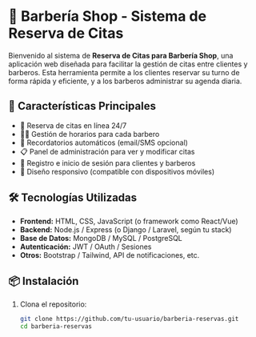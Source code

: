 # 💈 Barbería Shop - Sistema de Reserva de Citas

Bienvenido al sistema de **Reserva de Citas para Barbería Shop**, una aplicación web diseñada para facilitar la gestión de citas entre clientes y barberos. Esta herramienta permite a los clientes reservar su turno de forma rápida y eficiente, y a los barberos administrar su agenda diaria.

## 🚀 Características Principales

- 📅 Reserva de citas en línea 24/7
- 🧑‍🔧 Gestión de horarios para cada barbero
- 🔔 Recordatorios automáticos (email/SMS opcional)
- 📋 Panel de administración para ver y modificar citas
- 👤 Registro e inicio de sesión para clientes y barberos
- 📱 Diseño responsivo (compatible con dispositivos móviles)

## 🛠️ Tecnologías Utilizadas

- **Frontend:** HTML, CSS, JavaScript (o framework como React/Vue)
- **Backend:** Node.js / Express (o Django / Laravel, según tu stack)
- **Base de Datos:** MongoDB / MySQL / PostgreSQL
- **Autenticación:** JWT / OAuth / Sesiones
- **Otros:** Bootstrap / Tailwind, API de notificaciones, etc.

## 📦 Instalación

1. Clona el repositorio:
   ```bash
   git clone https://github.com/tu-usuario/barberia-reservas.git
   cd barberia-reservas
